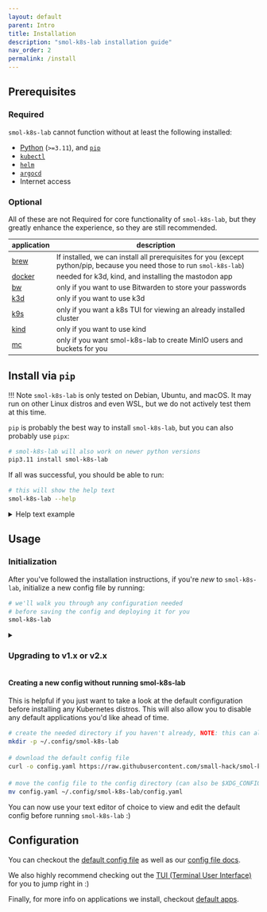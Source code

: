 ```yaml
---
layout: default
parent: Intro
title: Installation
description: "smol-k8s-lab installation guide"
nav_order: 2
permalink: /install
---
```


## Prerequisites

### Required

`smol-k8s-lab` cannot function without at least the following installed:

- [Python](https://www.python.org/downloads/) (`>=3.11`), and [`pip`](https://pip.pypa.io/en/stable/installation/)
- [`kubectl`](https://kubernetes.io/docs/tasks/tools/)
- [`helm`](https://helm.sh/docs/intro/install/)
- [`argocd`](https://argo-cd.readthedocs.io/en/stable/cli_installation/)
- Internet access

### Optional

All of these are not Required for core functionality of `smol-k8s-lab`, but they greatly enhance the experience, so they are still recommended.

| application | description                                                                                                              |
|-------------|--------------------------------------------------------------------------------------------------------------------------|
| [brew]      | If installed, we can install all prerequisites for you (except python/pip, because you need those to run `smol-k8s-lab`) |
| [docker]  | needed for k3d, kind, and installing the mastodon app                                                                    |
| [bw]      | only if you want to use Bitwarden to store your passwords                                                                |
| [k3d]     | only if you want to use k3d                                                                                            |
| [k9s]     | only if you want a k8s TUI for viewing an already installed cluster                                                      |
| [kind]    | only if you want to use kind                                                                                           |
| [mc]      | only if you want smol-k8s-lab to create MinIO users and buckets for you                                                |

## Install via `pip`

!!! Note 
    `smol-k8s-lab` is only tested on Debian, Ubuntu, and macOS. It may run on other Linux distros and even WSL, but we do not actively test them at this time.


`pip` is probably the best way to install `smol-k8s-lab`, but you can also probably use `pipx`:

```bash
# smol-k8s-lab will also work on newer python versions
pip3.11 install smol-k8s-lab
```

If all was successful, you should be able to run:

```bash
# this will show the help text
smol-k8s-lab --help
```

<details>
  <summary>Help text example</summary>

  <a href="../assets/images/screenshots/help_text.svg">
    <img src="../assets/images/screenshots/help_text.svg" alt="Output of smol-k8s-lab --help after cloning the directory and installing the prerequisites.">
  </a>

</details>

## Usage

### Initialization
After you've followed the installation instructions, if you're *new* to `smol-k8s-lab`,  initialize a new config file by running:

```bash
# we'll walk you through any configuration needed
# before saving the config and deploying it for you
smol-k8s-lab
```

<details>
  <summary><h3>Upgrading to v1.x or v2.x</h3></summary>

If you've installed smol-k8s-lab prior to <code>v1.0.0</code>, please backup your old configuration, <code>~/.config/smol-k8s-lab/config.yaml</code> (or <code>$XDG_CONFIG_HOME/smol-k8s-lab/config.yaml</code>), and then remove the file entirely. Then, run the following:

```bash
# this upgrades smol-k8s-lab
pip3.11 install --upgrade smol-k8s-lab

# this initializes a new configuration
smol-k8s-lab
```

For details on exactly what's changed, please check out the release notes in the <a href="https://github.com/small-hack/smol-k8s-lab/releases">GitHub Releases</a>.

</details>

#### Creating a new config without running smol-k8s-lab
This is helpful if you just want to take a look at the default configuration before installing any Kubernetes distros. This will also allow you to disable any default applications you'd like ahead of time.

```bash
# create the needed directory if you haven't already, NOTE: this can also be in $XDG_CONFIG_HOME/smol-k8s-lab/config.yaml
mkdir -p ~/.config/smol-k8s-lab

# download the default config file
curl -o config.yaml https://raw.githubusercontent.com/small-hack/smol-k8s-lab/main/smol_k8s_lab/config/default_config.yaml

# move the config file to the config directory (can also be $XDG_CONFIG_HOME/smol-k8s-lab/config.yaml)
mv config.yaml ~/.config/smol-k8s-lab/config.yaml
```

You can now use your text editor of choice to view and edit the default config before running `smol-k8s-lab` :)

## Configuration
You can checkout the [default config file](./smol_k8s_lab/config/default_config.yaml) as well as our [config file docs](/config_file).

We also highly recommend checking out the [TUI (Terminal User Interface)](/tui/create_modify_screens) for you to jump right in :)

Finally, for more info on applications we install, checkout [default apps](k8s_apps/argocd).


[brew]: https://brew.sh/
[docker]: https://docs.docker.com/engine/install/
[bw]: https://bitwarden.com/help/cli/#download-and-install
[k3d]: https://k3d.io/v5.6.0/#installation
[k9s]: https://k9s.io
[kind]: https://kind.sigs.k8s.io/docs/user/quick-start/#installation
[mc]: https://min.io/docs/minio/linux/reference/minio-mc.html#install-mc

